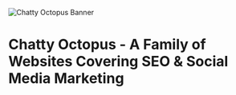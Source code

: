 ![Chatty Octopus Banner](https://chattyoctopus.com/images/octopusbanner.jpg)

# Chatty Octopus - A Family of Websites Covering SEO & Social Media Marketing
